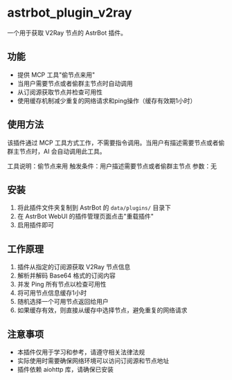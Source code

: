 # astrbot_plugin_v2ray

一个用于获取 V2Ray 节点的 AstrBot 插件。

## 功能

- 提供 MCP 工具"偷节点来用"
- 当用户需要节点或者偷群主节点时自动调用
- 从订阅源获取节点并检查可用性
- 使用缓存机制减少重复的网络请求和ping操作（缓存有效期1小时）

## 使用方法

该插件通过 MCP 工具方式工作，不需要指令调用。当用户有描述需要节点或者偷群主节点时，AI 会自动调用此工具。

工具说明：偷节点来用
触发条件：用户描述需要节点或者偷群主节点
参数：无

## 安装

1. 将此插件文件夹复制到 AstrBot 的 `data/plugins/` 目录下
2. 在 AstrBot WebUI 的插件管理页面点击"重载插件"
3. 启用插件即可

## 工作原理

1. 插件从指定的订阅源获取 V2Ray 节点信息
2. 解析并解码 Base64 格式的订阅内容
3. 并发 Ping 所有节点以检查可用性
4. 将可用节点信息缓存1小时
5. 随机选择一个可用节点返回给用户
6. 如果缓存有效，则直接从缓存中选择节点，避免重复的网络请求

## 注意事项

- 本插件仅用于学习和参考，请遵守相关法律法规
- 实际使用时需要确保网络环境可以访问订阅源和节点地址
- 插件依赖 aiohttp 库，请确保已安装